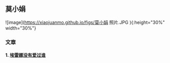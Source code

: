
## 莫小娟

![image](https://xiaojuanmo.github.io/figs/莫小娟  照片.JPG ){:height="30%" width="30%"}
    

### 文章

#### 1. [埃雷娜没有爱过谁](https://www.jianshu.com/p/eb4d9c33d7ba)


<!--

[![image](http://xiaojuanmo.github.io/figs/人物.jpg)](https://youtu.be/5Vyj1Hqxz8k)
-->
